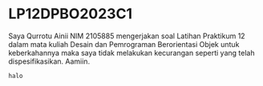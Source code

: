 # LP12DPBO2023C1

Saya Qurrotu Ainii NIM 2105885 mengerjakan soal Latihan Praktikum 12 dalam mata kuliah Desain dan Pemrograman Berorientasi Objek untuk keberkahannya maka saya tidak melakukan kecurangan seperti yang telah dispesifikasikan. Aamiin.

```halo```
